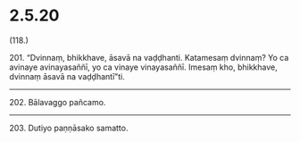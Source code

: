 

# 2.5.20



(118.)

201\. “Dvinnaṃ, bhikkhave, āsavā na vaḍḍhanti. Katamesaṃ dvinnaṃ? Yo ca avinaye avinayasaññī, yo ca vinaye vinayasaññī. Imesaṃ kho, bhikkhave, dvinnaṃ āsavā na vaḍḍhantī”ti.

---

202\. Bālavaggo pañcamo.



---

203\. Dutiyo paṇṇāsako samatto.





